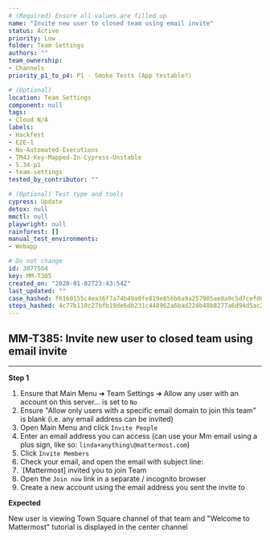 ```yaml
---
# (Required) Ensure all values are filled up
name: "Invite new user to closed team using email invite"
status: Active
priority: Low
folder: Team Settings
authors: ""
team_ownership:
- Channels
priority_p1_to_p4: P1 - Smoke Tests (App testable?)

# (Optional)
location: Team Settings
component: null
tags:
- Cloud N/A
labels:
- Hackfest
- E2E-1
- No-Automated-Executions
- TM4J-Key-Mapped-In-Cypress-Unstable
- 5.34-p1
- team-settings
tested_by_contributor: ""

# (Optional) Test type and tools
cypress: Update
detox: null
mmctl: null
playwright: null
rainforest: []
manual_test_environments:
- Webapp

# Do not change
id: 3877564
key: MM-T385
created_on: "2020-01-02T23:43:54Z"
last_updated: ""
case_hashed: f6160155c4ea36f7a74b49a0fe819e856b6a9a257905ae8a9c5d7cefd60636cd008450e47773b3164a1d4f243543538b
steps_hashed: 4c77b110c27bfb19de6db231c448962a6bad224b48b8277a6d94d5ac206096143a19daf4d987bcef0cfc54818f1df8cc
---
```


<!-- (Auto-generated) Based on frontmatter's "key" and "name" -->

## MM-T385: Invite new user to closed team using email invite

---

**Step 1**

1. Ensure that Main Menu ➜ Team Settings ➜ Allow any user with an account on this server... is set to `No`
2. Ensure "Allow only users with a specific email domain to join this team" is blank (i.e. any email address can be invited)
3. Open Main Menu and click `Invite People`
4. Enter an email address you can access (can use your Mm email using a plus sign, like so: `linda+anything\@mattermost.com`)
5. Click `Invite Members`
6. Check your email, and open the email with subject line:
7. \`\[Mattermost] invited you to join Team
8. Open the `Join now` link in a separate / incognito browser
9. Create a new account using the email address you sent the invite to

**Expected**

New user is viewing Town Square channel of that team and "Welcome to Mattermost" tutorial is displayed in the center channel

